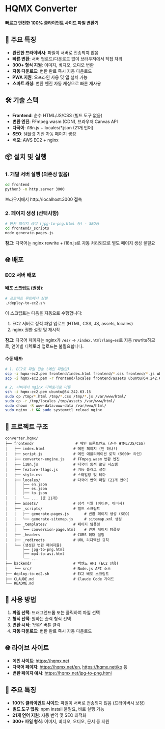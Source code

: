 # HQMX Converter

**빠르고 안전한 100% 클라이언트 사이드 파일 변환기**

## 🚀 주요 특징

- **완전한 프라이버시**: 파일이 서버로 전송되지 않음
- **빠른 변환**: 서버 업로드/다운로드 없이 브라우저에서 직접 처리
- **300+ 형식 지원**: 이미지, 비디오, 오디오 변환
- **자동 다운로드**: 변환 완료 즉시 자동 다운로드
- **PWA 지원**: 오프라인 사용 및 앱 설치 가능
- **스마트 캐싱**: 변환 엔진 자동 캐싱으로 빠른 재사용

## 🛠️ 기술 스택

- **Frontend**: 순수 HTML/JS/CSS (빌드 도구 없음)
- **변환 엔진**: FFmpeg.wasm (CDN), 브라우저 Canvas API
- **다국어**: i18n.js + locales/*.json (21개 언어)
- **SEO**: 템플릿 기반 자동 페이지 생성
- **배포**: AWS EC2 + nginx

## 📦 설치 및 실행

### 1. 개발 서버 실행 (의존성 없음)
```bash
cd frontend
python3 -m http.server 3000
```

브라우저에서 http://localhost:3000 접속

### 2. 페이지 생성 (선택사항)
```bash
# 변환 페이지 생성 (jpg-to-png.html 등) - SEO용
cd frontend/_scripts
node generate-pages.js
```

**참고**: 다국어는 nginx rewrite + i18n.js로 자동 처리되므로 별도 페이지 생성 불필요

## 🌐 배포

### EC2 서버 배포

#### 배포 스크립트 (권장):
```bash
# 프로젝트 루트에서 실행
./deploy-to-ec2.sh
```

이 스크립트는 다음을 자동으로 수행합니다:
1. EC2 서버로 정적 파일 업로드 (HTML, CSS, JS, assets, locales)
2. nginx 권한 설정 및 재시작

**참고**: 다국어 페이지는 nginx가 `/es/` → `/index.html?lang=es`로 자동 rewrite하므로,
언어별 디렉토리 업로드는 불필요합니다.

#### 수동 배포:
```bash
# 1. EC2로 파일 전송 (메인 파일만)
scp -i hqmx-ec2.pem frontend/index.html frontend/*.css frontend/*.js ubuntu@54.242.63.16:/tmp/
scp -i hqmx-ec2.pem -r frontend/locales frontend/assets ubuntu@54.242.63.16:/tmp/

# 2. 서버에서 nginx 디렉토리로 이동
ssh -i hqmx-ec2.pem ubuntu@54.242.63.16
sudo cp /tmp/*.html /tmp/*.css /tmp/*.js /var/www/html/
sudo cp -r /tmp/locales /tmp/assets /var/www/html/
sudo chown -R www-data:www-data /var/www/html/
sudo nginx -t && sudo systemctl reload nginx
```

## 📁 프로젝트 구조

```
converter.hqmx/
├── frontend/                   # 메인 프론트엔드 (순수 HTML/JS/CSS)
│   ├── index.html             # 메인 페이지 (단 하나!)
│   ├── script.js              # 메인 애플리케이션 로직 (5000+ 라인)
│   ├── converter-engine.js    # FFmpeg.wasm 변환 엔진
│   ├── i18n.js                # 다국어 동적 로딩 시스템
│   ├── feature-flags.js       # 기능 플래그 설정
│   ├── style.css              # 스타일링 및 테마
│   ├── locales/               # 다국어 번역 파일 (21개 언어)
│   │   ├── en.json
│   │   ├── es.json
│   │   ├── ko.json
│   │   └── ... (총 21개)
│   ├── assets/                # 정적 파일 (아이콘, 이미지)
│   ├── _scripts/              # 빌드 스크립트
│   │   ├── generate-pages.js       # 변환 페이지 생성 (SEO)
│   │   └── generate-sitemap.js     # sitemap.xml 생성
│   ├── _templates/            # 페이지 템플릿
│   │   └── conversion-page.html    # 변환 페이지 템플릿
│   ├── _headers               # CORS 헤더 설정
│   ├── _redirects             # URL 리디렉션 규칙
│   └── (생성된 변환 페이지들)
│       ├── jpg-to-png.html
│       ├── mp4-to-avi.html
│       └── ...
├── backend/                   # 백엔드 API (EC2 전용)
│   └── src/                   # Node.js API 소스
├── deploy-to-ec2.sh           # EC2 배포 스크립트
├── CLAUDE.md                  # Claude Code 가이드
└── README.md
```

## 🎯 사용 방법

1. **파일 선택**: 드래그앤드롭 또는 클릭하여 파일 선택
2. **형식 선택**: 원하는 출력 형식 선택
3. **변환 시작**: '변환' 버튼 클릭
4. **자동 다운로드**: 변환 완료 즉시 자동 다운로드

## 🌐 라이브 사이트

- **메인 사이트**: https://hqmx.net
- **다국어 페이지**: https://hqmx.net/en, https://hqmx.net/ko 등
- **변환 페이지 예시**: https://hqmx.net/jpg-to-png.html

## 📝 주요 특징

- **100% 클라이언트 사이드**: 파일이 서버로 전송되지 않음 (프라이버시 보장)
- **빌드 도구 없음**: npm install 불필요, 바로 실행 가능
- **21개 언어 지원**: 자동 번역 및 SEO 최적화
- **300+ 파일 형식**: 이미지, 비디오, 오디오, 문서 등 지원

